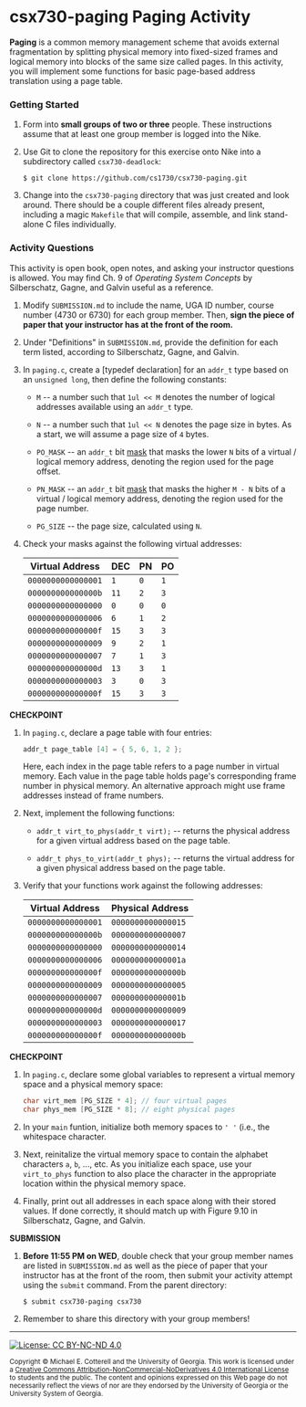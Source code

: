# csx730-paging Paging Activity

**Paging** is a common memory management scheme that avoids external fragmentation
by splitting physical memory into fixed-sized frames and logical memory into blocks
of the same size called pages. In this activity, you will implement some functions
for basic page-based address translation using a page table.

### Getting Started

1. Form into **small groups of two or three** people. These instructions assume that at least one group
   member is logged into the Nike.

1. Use Git to clone the repository for this exercise onto Nike into a subdirectory called `csx730-deadlock`:

   ```
   $ git clone https://github.com/cs1730/csx730-paging.git
   ```

1. Change into the `csx730-paging` directory that was just created and look around.
   There should be a couple different files already present, including a magic `Makefile`
   that will compile, assemble, and link stand-alone C files individually.

### Activity Questions

This activity is open book, open notes, and asking your instructor questions is allowed.
You may find Ch. 9 of _Operating System Concepts_ by Silberschatz, Gagne, and Galvin
useful as a reference.

1. Modify `SUBMISSION.md` to include the name, UGA ID number, course number (4730 or 6730)
   for each group member. Then, **sign the piece of paper that your instructor has at the front
   of the room.**

1. Under "Definitions" in `SUBMISSION.md`, provide the definition for each term
   listed, according to Silberschatz, Gagne, and Galvin.

1. In `paging.c`, create a [typedef declaration] for an `addr_t` type based on
   an `unsigned long`, then define the following constants:

   * `M` -- a number such that `1ul << M` denotes the number of logical addresses
     available using an `addr_t` type.

   * `N` -- a number such that `1ul << N` denotes the page size in bytes. As a
	 start, we will assume a page size of `4` bytes.

   * `PO_MASK` -- an `addr_t` bit [mask](https://en.wikipedia.org/wiki/Mask_(computing))
      that masks the lower `N` bits of a virtual / logical memory address, denoting the 
      region used for the page offset.

   * `PN_MASK` -- an `addr_t` bit [mask](https://en.wikipedia.org/wiki/Mask_(computing))
     that masks the higher `M - N` bits of a virtual / logical memory address, denoting 
     the region used for the page number.

   * `PG_SIZE` -- the page size, calculated using `N`.

1. Check your masks against the following virtual addresses:

   | Virtual Address    | DEC  | PN  | PO  |
   |--------------------|------|-----|-----|
   | `0000000000000001` | `1`  | `0` | `1` |
   | `000000000000000b` | `11` | `2` | `3` |
   | `0000000000000000` | `0`  | `0` | `0` |
   | `0000000000000006` | `6`  | `1` | `2` |
   | `000000000000000f` | `15` | `3` | `3` |
   | `0000000000000009` | `9`  | `2` | `1` |
   | `0000000000000007` | `7`  | `1` | `3` |
   | `000000000000000d` | `13` | `3` | `1` |
   | `0000000000000003` | `3`  | `0` | `3` |
   | `000000000000000f` | `15` | `3` | `3` |

**CHECKPOINT**

1. In `paging.c`, declare a page table with four entries:

   ```c
   addr_t page_table [4] = { 5, 6, 1, 2 };
   ```
   
   Here, each index in the page table refers to a page number in virtual memory. 
   Each value in the page table holds page's corresponding frame number in physical
   memory. An alternative approach might use frame addresses instead of frame
   numbers.

1. Next, implement the following functions:

   * `addr_t virt_to_phys(addr_t virt);` -- returns the physical address for a
     given virtual address based on the page table.

   * `addr_t phys_to_virt(addr_t phys);` -- returns the virtual address for a
     given physical address based on the page table.

1. Verify that your functions work against the following addresses:

   | Virtual Address    | Physical Address   |
   |--------------------|--------------------|
   | `0000000000000001` | `0000000000000015` |
   | `000000000000000b` | `0000000000000007` |
   | `0000000000000000` | `0000000000000014` |
   | `0000000000000006` | `000000000000001a` |
   | `000000000000000f` | `000000000000000b` |
   | `0000000000000009` | `0000000000000005` |
   | `0000000000000007` | `000000000000001b` |
   | `000000000000000d` | `0000000000000009` |
   | `0000000000000003` | `0000000000000017` |
   | `000000000000000f` | `000000000000000b` |

**CHECKPOINT**

1. In `paging.c`, declare some global variables to represent a virtual memory
   space and a physical memory space:

   ```c
   char virt_mem [PG_SIZE * 4]; // four virtual pages
   char phys_mem [PG_SIZE * 8]; // eight physical pages
   ```

1. In your `main` funtion, initialize both memory spaces to `' '` (i.e., the
   whitespace character.

1. Next, reinitalize the virtual memory space to contain the alphabet
   characters `a`, `b`, ..., etc. As you initialize each space, use your
   `virt_to_phys` function to also place the character in the appropriate
   location within the physical memory space.

1. Finally, print out all addresses in each space along with their stored
   values. If done correctly, it should match up with Figure 9.10 in
   Silberschatz, Gagne, and Galvin.

**SUBMISSION**

1. **Before 11:55 PM on WED**, double check that your group member names are listed
   in `SUBMISSION.md` as well as the piece of paper that your instructor has at the
   front of the room, then submit your activity attempt using the `submit` command.
   From the parent directory:

   ```
   $ submit csx730-paging csx730
   ```

1. Remember to share this directory with your group members!

<hr/>

[![License: CC BY-NC-ND 4.0](https://img.shields.io/badge/License-CC%20BY--NC--ND%204.0-lightgrey.svg)](http://creativecommons.org/licenses/by-nc-nd/4.0/)

<small>
Copyright &copy; Michael E. Cotterell and the University of Georgia.
This work is licensed under a <a rel="license" href="http://creativecommons.org/licenses/by-nc-nd/4.0/">Creative Commons Attribution-NonCommercial-NoDerivatives 4.0 International License</a> to students and the public.
The content and opinions expressed on this Web page do not necessarily reflect the views of nor are they endorsed by the University of Georgia or the University System of Georgia.
</small>
